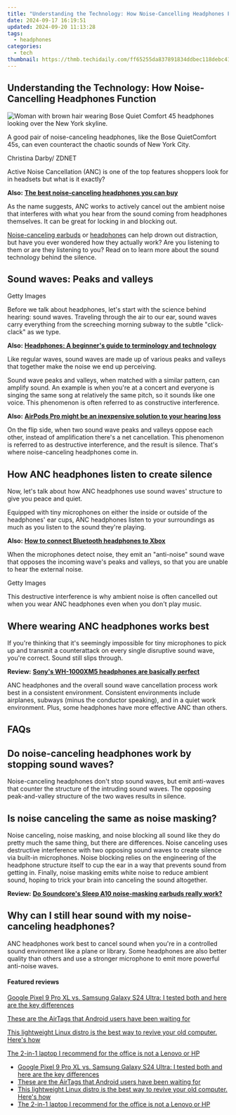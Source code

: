 ```yaml
---
title: "Understanding the Technology: How Noise-Cancelling Headphones Function"
date: 2024-09-17 16:19:51
updated: 2024-09-20 11:13:28
tags:
  - headphones
categories:
  - tech
thumbnail: https://thmb.techidaily.com/ff65255da837891834ddbec118debc41ab0f1d1e57de67c2dd583540d5810764.jpg
---
```


## Understanding the Technology: How Noise-Cancelling Headphones Function

![Woman with brown hair wearing Bose Quiet Comfort 45 headphones looking over the New York skyline.](https://www.zdnet.com/a/img/resize/83dba19d2331ee122b555adbec25db0871a96351/2023/03/06/c7074847-e7e8-4411-a78a-bc85499750eb/1ef5df0b-e60c-414a-9859-562de28e26e7.jpg?auto=webp&width=1280)

A good pair of noise-canceling headphones, like the Bose QuietComfort 45s, can even counteract the chaotic sounds of New York City. 

Christina Darby/ ZDNET

Active Noise Cancellation (ANC) is one of the top features shoppers look for in headsets but what is it exactly? 

**Also:** [**The best noise-canceling headphones you can buy**](https://www.zdnet.com/article/best-noise-canceling-headphones/)

As the name suggests, ANC works to actively cancel out the ambient noise that interferes with what you hear from the sound coming from headphones themselves. It can be great for locking in and blocking out. 

[Noise-canceling earbuds](https://www.zdnet.com/article/best-noise-canceling-earbuds/) or [headphones](https://www.zdnet.com/article/best-noise-canceling-headphones/) can help drown out distraction, but have you ever wondered how they actually work? Are you listening to them or are they listening to you? Read on to learn more about the sound technology behind the silence. 

## Sound waves: Peaks and valleys 

Getty Images

Before we talk about headphones, let's start with the science behind hearing: sound waves. Traveling through the air to our ear, sound waves carry everything from the screeching morning subway to the subtle "click-clack" as we type. 

**Also:** [**Headphones: A beginner's guide to terminology and technology**](https://www.zdnet.com/article/headphones-a-beginners-guide-to-terminology-and-technology/)

Like regular waves, sound waves are made up of various peaks and valleys that together make the noise we end up perceiving. 

Sound wave peaks and valleys, when matched with a similar pattern, can amplify sound. An example is when you're at a concert and everyone is singing the same song at relatively the same pitch, so it sounds like one voice. This phenomenon is often referred to as constructive interference. 

**Also:** [**AirPods Pro might be an inexpensive solution to your hearing loss**](https://www.zdnet.com/article/apple-airpods-pro-hearing-loss-hearing-aids/)

On the flip side, when two sound wave peaks and valleys oppose each other, instead of amplification there's a net cancellation. This phenomenon is referred to as destructive interference, and the result is silence. That's where noise-canceling headphones come in. 

## How ANC headphones listen to create silence

Now, let's talk about how ANC headphones use sound waves' structure to give you peace and quiet. 

Equipped with tiny microphones on either the inside or outside of the headphones' ear cups, ANC headphones listen to your surroundings as much as you listen to the sound they're playing. 

**Also:** [**How to connect Bluetooth headphones to Xbox**](https://www.zdnet.com/home-and-office/home-entertainment/how-to-connect-bluetooth-headphones-to-the-xbox-one-series-s-or-series-x/) 

When the microphones detect noise, they emit an "anti-noise" sound wave that opposes the incoming wave's peaks and valleys, so that you are unable to hear the external noise.

Getty Images

This destructive interference is why ambient noise is often cancelled out when you wear ANC headphones even when you don't play music. 

## Where wearing ANC headphones works best

If you're thinking that it's seemingly impossible for tiny microphones to pick up and transmit a counterattack on every single disruptive sound wave, you're correct. Sound still slips through. 

**Review:** [**Sony's WH-1000XM5 headphones are basically perfect**](https://www.zdnet.com/article/sony-wh-1000xm5-wireless-noise-canceling-headphones-review/)

ANC headphones and the overall sound wave cancellation process work best in a consistent environment. Consistent environments include airplanes, subways (minus the conductor speaking), and in a quiet work environment. Plus, some headphones have more effective ANC than others.

## FAQs

## Do noise-canceling headphones work by stopping sound waves?

Noise-canceling headphones don't stop sound waves, but emit anti-waves that counter the structure of the intruding sound waves. The opposing peak-and-valley structure of the two waves results in silence. 

## Is noise canceling the same as noise masking?

Noise canceling, noise masking, and noise blocking all sound like they do pretty much the same thing, but there are differences. Noise canceling uses destructive interference with two opposing sound waves to create silence via built-in microphones. Noise blocking relies on the engineering of the headphone structure itself to cup the ear in a way that prevents sound from getting in. Finally, noise masking emits white noise to reduce ambient sound, hoping to trick your brain into canceling the sound altogether.

**Review:** [**Do Soundcore's Sleep A10 noise-masking earbuds really work?**](https://www.zdnet.com/article/soundcore-sleep-a10-earbuds-review/)

## Why can I still hear sound with my noise-canceling headphones?

ANC headphones work best to cancel sound when you're in a controlled sound environment like a plane or library. Some headphones are also better quality than others and use a stronger microphone to emit more powerful anti-noise waves.

#### Featured reviews

[Google Pixel 9 Pro XL vs. Samsung Galaxy S24 Ultra: I tested both and here are the key differences](https://www.zdnet.com/article/google-pixel-9-pro-xl-vs-samsung-galaxy-s24-ultra/ "Google Pixel 9 Pro XL vs. Samsung Galaxy S24 Ultra: I tested both and here are the key differences")

[These are the AirTags that Android users have been waiting for](https://www.zdnet.com/article/these-are-the-airtags-that-android-users-have-been-waiting-for/ "These are the AirTags that Android users have been waiting for")

[This lightweight Linux distro is the best way to revive your old computer. Here's how](https://www.zdnet.com/article/this-lightweight-linux-distro-is-the-best-way-to-revive-your-old-computer-heres-how/ "This lightweight Linux distro is the best way to revive your old computer. Here's how")

[The 2-in-1 laptop I recommend for the office is not a Lenovo or HP](https://www.zdnet.com/article/one-of-the-most-versatile-2-in-1-laptops-ive-tested-is-not-a-lenovo-or-hp/ "The 2-in-1 laptop I recommend for the office is not a Lenovo or HP")

* [Google Pixel 9 Pro XL vs. Samsung Galaxy S24 Ultra: I tested both and here are the key differences](https://www.zdnet.com/article/google-pixel-9-pro-xl-vs-samsung-galaxy-s24-ultra/ "Google Pixel 9 Pro XL vs. Samsung Galaxy S24 Ultra: I tested both and here are the key differences")
* [These are the AirTags that Android users have been waiting for](https://www.zdnet.com/article/these-are-the-airtags-that-android-users-have-been-waiting-for/ "These are the AirTags that Android users have been waiting for")
* [This lightweight Linux distro is the best way to revive your old computer. Here's how](https://www.zdnet.com/article/this-lightweight-linux-distro-is-the-best-way-to-revive-your-old-computer-heres-how/ "This lightweight Linux distro is the best way to revive your old computer. Here's how")
* [The 2-in-1 laptop I recommend for the office is not a Lenovo or HP](https://www.zdnet.com/article/one-of-the-most-versatile-2-in-1-laptops-ive-tested-is-not-a-lenovo-or-hp/ "The 2-in-1 laptop I recommend for the office is not a Lenovo or HP")

<ins class="adsbygoogle"
     style="display:block"
     data-ad-format="autorelaxed"
     data-ad-client="ca-pub-7571918770474297"
     data-ad-slot="1223367746"></ins>



<ins class="adsbygoogle"
     style="display:block"
     data-ad-client="ca-pub-7571918770474297"
     data-ad-slot="8358498916"
     data-ad-format="auto"
     data-full-width-responsive="true"></ins>
